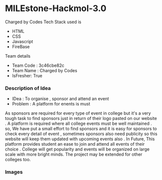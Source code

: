 # MILEstone-Hackmol-3.0
Charged by Codes 
Tech Stack used is 
- HTML
- CSS
- Javascript
- FireBase

 Team details
- Team Code : 3c46cbe82c
- Team Name : Charged by Codes 
- IsFresher: True

### Description of Idea

- IDea : To organise , sponsor and attend an event 
- Problem : A platform for enents is must 

As sponsors are required for every type of event in college but it's a very tough task to find sponsors just in return of their logo pasted on our website .
A platform is required where all college events must be well maintained .
so,
We have put a small effort to find sponsors and it is easy for sponsors to check every detail of event , sometimes sponsors also need publicity so this website will keep them updated with upcoming events also .
In Future,
This platform provides student an ease to join and attend all events of their choice .
College will get popularity and events will be organized on large scale with more bright minds.
The project may be extended for other colleges too.


### Images



